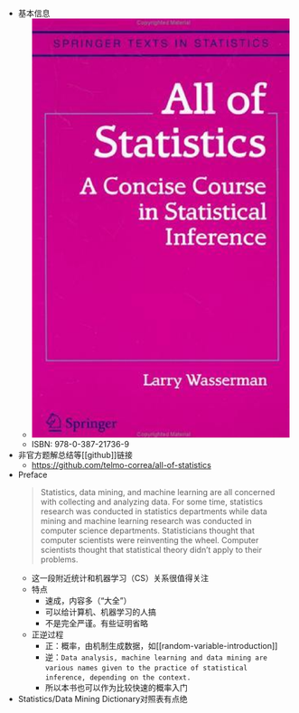- 基本信息
  - ![](cover.png)
  - ISBN: 978-0-387-21736-9
- 非官方题解总结等[[github]]链接
  - https://github.com/telmo-correa/all-of-statistics
- Preface
    > Statistics, data mining, and machine learning are all concerned with collecting and analyzing data. For some time, statistics research was conducted in statistics departments while data mining and machine learning research was conducted in computer science departments. Statisticians thought that computer scientists were reinventing the wheel. Computer scientists thought that statistical theory didn’t apply to their problems.
    - 这一段附近统计和机器学习（CS）关系很值得关注
    - 特点
      - 速成，内容多（“大全”）
      - 可以给计算机、机器学习的人搞
      - 不是完全严谨。有些证明省略
  - 正逆过程
    - 正：概率，由机制生成数据，如[[random-variable-introduction]]
    - 逆：`Data analysis, machine learning and data mining are various names given to the practice of statistical inference, depending on the context.`
    - 所以本书也可以作为比较快速的概率入门
- Statistics/Data Mining Dictionary对照表有点绝